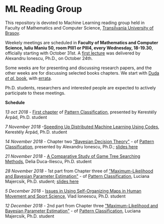 # ML Reading Group

This repository is devoted to Machine Learning reading group held in Faculty of Mathematics and Computer Science, [Transilvania University of Brasov](http://www.unitv.ro/).

Weekely meetings are scheduled in **Faculty of Mathematics and Computer Science, Iuliu Maniu 50, room PIII1 or PIII4, every Wednesday, 18-19.30**, officially starting with October 31st. A [first lecture](http://people.cs.uchicago.edu/~niyogi/papersps/BNMLJ.pdf) was delivered by Alexandru Ionescu, Ph.D., on October 24th. 

Some weeks are for presenting and discussing research papers, and the other weeks are for discussing selected books chapters. We start with [Duda *et al.* book](https://www.amazon.com/Pattern-Classification-Pt-1-Richard-Duda/dp/0471056693/), with [errata](https://www.cse.unr.edu/~bebis/CS479/Handouts/Errata.pdf). 

Ph.D. students, researchers and interested people are expected to actively participate to these meetings. 

**Schedule**

*13 oct 2018* - [First chapter](https://cds.cern.ch/record/683166/files/0471056693_TOC.pdf) of [Pattern Classification](https://www.amazon.com/Pattern-Classification-Pt-1-Richard-Duda/dp/0471056693/ref=sr_1_1?ie=UTF8&qid=1540993285&sr=8-1&keywords=Classification+duda), presented by Kerestély Árpád, Ph.D. student

*7 November 2018* -[Speeding Up Distributed Machine Learning Using Codes](https://github.com/lmsasu/MLReadingGroup/tree/master/Presentations/2018/11.November/07), Kerestély Árpád, Ph.D. student 

*14 November 2018* - Chapter two ["Bayesian Decision Theory"](https://cds.cern.ch/record/683166/files/0471056693_TOC.pdf) - of [Pattern Classification](https://www.amazon.com/Pattern-Classification-Pt-1-Richard-Duda/dp/0471056693/ref=sr_1_1?ie=UTF8&qid=1540993285&sr=8-1&keywords=Classification+duda), presented by Alexandru Ionescu, Ph.D.; [slides here](https://github.com/lmsasu/MLReadingGroup/blob/master/Presentations/2018/11.November/14/Bayesian_decision_theory_(PC2).pdf)

*21 November 2018* - [A Comparative Study of Game Tree Searching Methods](https://github.com/lmsasu/MLReadingGroup/blob/master/Presentations/2018/11.November/21/A_Comparative_Study_of_Game_Tree_Searching_Methods.pdf), Delia Duca-Iliescu, Ph.D. student

*28 November 2018* - 1st part from Chapter three of ["Maximum-Likelihood and Bayesian Parameter Estimation"](https://cds.cern.ch/record/683166/files/0471056693_TOC.pdf) - of [Pattern Classification](https://www.amazon.com/Pattern-Classification-Pt-1-Richard-Duda/dp/0471056693/ref=sr_1_1?ie=UTF8&qid=1540993285&sr=8-1&keywords=Classification+duda), Luciana Majercsik, Ph.D. student; [slides here](https://github.com/lmsasu/MLReadingGroup/blob/master/Presentations/2018/11.November/28/Max_likelihood.pdf)

*5 December 2018* - [Issues in Using Self-Organizing Maps in Human Movement and Sport Science](https://content.sciendo.com/view/journals/ijcss/16/1/article-p1.xml), Vlad Ioneescu, Ph.D. student

*12 December 2018* - 2nd part from Chapter three ["Maximum-Likelihood and Bayesian Parameter Estimation"](https://cds.cern.ch/record/683166/files/0471056693_TOC.pdf) - of [Pattern Classification](https://www.amazon.com/Pattern-Classification-Pt-1-Richard-Duda/dp/0471056693/ref=sr_1_1?ie=UTF8&qid=1540993285&sr=8-1&keywords=Classification+duda), Luciana Majercsik, Ph.D. student
